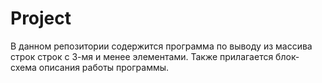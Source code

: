 # Project
В данном репозитории содержится программа по выводу из массива строк строк с 3-мя и менее элементами. Также прилагается блок-схема описания работы программы.